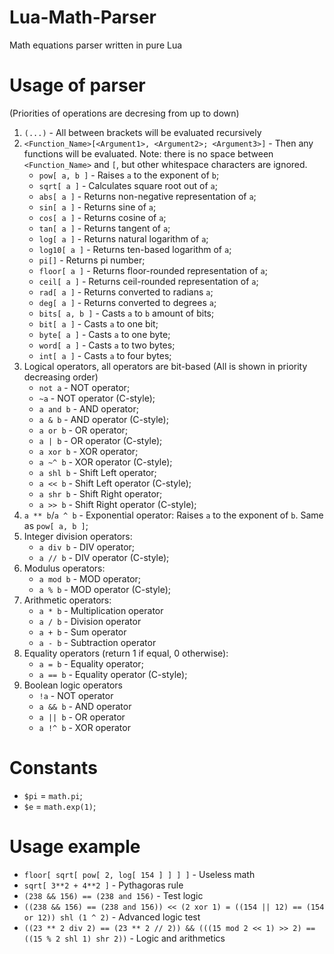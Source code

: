# Lua-Math-Parser
Math equations parser written in pure Lua

# Usage of parser 
(Priorities of operations are decresing from up to down)
1) `(...)` - All between brackets will be evaluated recursively
2) `<Function_Name>[<Argument1>, <Argument2>; <Argument3>]` - Then any functions will be evaluated. Note: there is no space between `<Function_Name>` and `[`, but other whitespace characters are ignored.
    - `pow[ a, b ]` - Raises `a` to the exponent of `b`;
    - `sqrt[ a ]` - Calculates square root out of `a`;
    - `abs[ a ]` - Returns non-negative representation of `a`;
    - `sin[ a ]` - Returns sine of `a`;
    - `cos[ a ]` - Returns cosine of `a`;
    - `tan[ a ]` - Returns tangent of `a`;
    - `log[ a ]` - Returns natural logarithm of `a`;
    - `log10[ a ]` - Returns ten-based logarithm of `a`;
    - `pi[]` - Returns pi number;
    - `floor[ a ]` - Returns floor-rounded representation of `a`;
    - `ceil[ a ]` - Returns ceil-rounded representation of `a`;
    - `rad[ a ]` - Returns converted to radians `a`;
    - `deg[ a ]` - Returns converted to degrees `a`;
    - `bits[ a, b ]` - Casts `a` to `b` amount of bits;
    - `bit[ a ]` - Casts `a` to one bit;
    - `byte[ a ]` - Casts `a` to one byte;
    - `word[ a ]` - Casts `a` to two bytes;
    - `int[ a ]` - Casts `a` to four bytes;
3) Logical operators, all operators are bit-based (All is shown in priority decreasing order)
    - `not a` - NOT operator;
    - `~a` - NOT operator (C-style);
    - `a and b` - AND operator;
    - `a & b` - AND operator (C-style);
    - `a or b` - OR operator;
    - `a | b` - OR operator (C-style);
    - `a xor b` - XOR operator;
    - `a ~^ b` - XOR operator (C-style);
    - `a shl b` - Shift Left operator;
    - `a << b` - Shift Left operator (C-style);
    - `a shr b` - Shift Right operator;
    - `a >> b` - Shift Right operator (C-style);
4) `a ** b`/`a ^ b` -  Exponential operator: Raises `a` to the exponent of `b`. Same as `pow[ a, b ]`;
5) Integer division operators:
    - `a div b` - DIV operator;
    - `a // b` - DIV operator (C-style);
6) Modulus operators:
    - `a mod b` - MOD operator;
    - `a % b` - MOD operator (C-style);
7) Arithmetic operators:
    - `a * b` - Multiplication operator
    - `a / b` - Division operator
    - `a + b` - Sum operator
    - `a - b` - Subtraction operator
8) Equality operators (return 1 if equal, 0 otherwise):
    - `a = b` - Equality operator;
    - `a == b` - Equality operator (C-style);
9) Boolean logic operators
    - `!a` - NOT operator
    - `a && b` - AND operator
    - `a || b` - OR operator
    - `a !^ b` - XOR operator
    
# Constants
- `$pi` = `math.pi`;
- `$e` = `math.exp(1)`;
    
# Usage example
- `floor[ sqrt[ pow[ 2, log[ 154 ] ] ] ]` - Useless math
- `sqrt[ 3**2 + 4**2 ]` - Pythagoras rule
- `(238 && 156) == (238 and 156)` - Test logic
- `((238 && 156) == (238 and 156)) << (2 xor 1) = ((154 || 12) == (154 or 12)) shl (1 ^ 2)` - Advanced logic test
- `((23 ** 2 div 2) == (23 ** 2 // 2)) && (((15 mod 2 << 1) >> 2) == ((15 % 2 shl 1) shr 2))` - Logic and arithmetics

